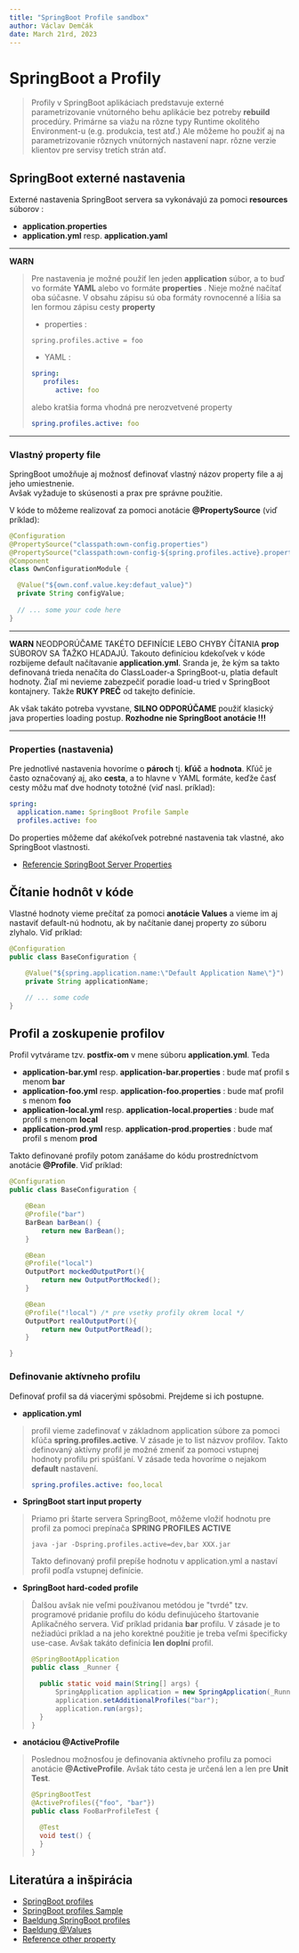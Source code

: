 ```yaml
---
title: "SpringBoot Profile sandbox"
author: Václav Demčák
date: March 21rd, 2023
---
```


# SpringBoot a Profily

> Profily v SpringBoot aplikáciach predstavuje externé parametrizovanie
> vnútorného behu aplikácie bez potreby **rebuild** procedúry.
> Primárne sa viažu na rôzne typy Runtime okolitého Environment-u (e.g. produkcia, test atď.)
> Ale môžeme ho použiť aj na parametrizovanie rôznych vnútorných nastavení
> napr. rôzne verzie klientov pre servisy tretích strán atď.

## SpringBoot externé nastavenia
Externé nastavenia SpringBoot servera sa vykonávajú za pomoci **resources** súborov :
* **application.properties**
* **application.yml** resp. **application.yaml**

---
**WARN**
> Pre nastavenia je možné použiť len jeden **application** súbor, a to buď vo formáte
> **YAML** alebo vo formáte **properties** . Nieje možné načítať oba súčasne.
> V obsahu zápisu sú oba formáty rovnocenné a líšia sa len formou zápisu cesty **property**
> * properties :
> ``` properties
> spring.profiles.active = foo
> ```
> * YAML :
> ``` yaml
> spring:
>    profiles:
>       active: foo
> ```
> alebo kratšia forma vhodná pre nerozvetvené property
> ``` yaml
> spring.profiles.active: foo
> ```
---

### Vlastný property file
SpringBoot umožňuje aj možnosť definovať vlastný názov property file a aj jeho umiestnenie.  
Avšak vyžaduje to skúsenosti a prax pre správne použitie.

V kóde to môžeme realizovať za pomoci anotácie **@PropertySource** (viď príklad):

```java
@Configuration
@PropertySource("classpath:own-config.properties")
@PropertySource("classpath:own-config-${spring.profiles.active}.properties")
@Component
class OwnConfigurationModule {

  @Value("${own.conf.value.key:defaut_value}")
  private String configValue;
  
  // ... some your code here
}
```

---
**WARN**
NEODPORÚČAME TAKÉTO DEFINÍCIE LEBO CHYBY ČÍTANIA **prop** SÚBOROV SA ŤAŽKO HĽADAJÚ.
Takouto definíciou kdekoľvek v kóde rozbijeme default načítavanie **application.yml**.
Sranda je, že kým sa takto definovaná trieda nenačíta do ClassLoader-a SpringBoot-u,
platia default hodnoty. Žiaľ mi nevieme zabezpečiť poradie load-u tried v SpringBoot
kontajnery. Takže **RUKY PREČ** od takejto definície.

Ak však takáto potreba vyvstane, **SILNO ODPORÚČAME** použiť klasický java properties
loading postup. **Rozhodne nie SpringBoot anotácie !!!**

---

### Properties (nastavenia)
Pre jednotlivé nastavenia hovoríme o **pároch** tj. **kľúč** a **hodnota**. Kľúč je často
označovaný aj, ako **cesta**, a to hlavne v YAML formáte, keďže časť cesty môžu mať dve
hodnoty totožné (viď nasl. príklad):
``` yaml
spring:
  application.name: SpringBoot Profile Sample
  profiles.active: foo
```

Do properties môžeme dať akékoľvek potrebné nastavenia tak vlastné, ako SpringBoot vlastnosti.
* [Referencie SpringBoot Server Properties](https://docs.spring.io/spring-boot/docs/current/reference/html/application-properties.html)

## Čítanie hodnôt v kóde
Vlastné hodnoty vieme prečítať za pomoci **anotácie Values** a vieme im aj nastaviť default-nú hodnotu,
ak by načítanie danej property zo súboru zlyhalo. Viď príklad:
```java
@Configuration
public class BaseConfiguration {

    @Value("${spring.application.name:\"Default Application Name\"}")
    private String applicationName;

    // ... some code 
}
```

## Profil a zoskupenie profilov
Profil vytvárame tzv. **postfix-om** v mene súboru **application.yml**. Teda

* **application-bar.yml** resp. **application-bar.properties** : bude mať profil s menom **bar**
* **application-foo.yml** resp. **application-foo.properties** : bude mať profil s menom **foo**
* **application-local.yml** resp. **application-local.properties** : bude mať profil s menom **local**
* **application-prod.yml** resp. **application-prod.properties** : bude mať profil s menom **prod**

Takto definované profily potom zanášame do kódu prostredníctvom anotácie **@Profile**. Viď príklad:
```java
@Configuration
public class BaseConfiguration {

    @Bean
    @Profile("bar")
    BarBean barBean() {
        return new BarBean();
    }

    @Bean
    @Profile("local")
    OutputPort mockedOutputPort(){
        return new OutputPortMocked();
    }

    @Bean
    @Profile("!local") /* pre vsetky profily okrem local */
    OutputPort realOutputPort(){
        return new OutputPortRead();
    }

}
```

### Definovanie aktívneho profilu
Definovať profil sa dá viacerými spôsobmi. Prejdeme si ich postupne.

* **application.yml**
> profil vieme zadefinovať v základnom application súbore za pomoci kľúča
> **spring.profiles.active**. V zásade je to list názvov profilov. Takto
> definovaný aktívny profil je možné zmeniť za pomoci vstupnej hodnoty
> profilu pri spúšťaní. V zásade teda hovoríme o nejakom **default**
> nastavení.
> ``` yaml
> spring.profiles.active: foo,local
> ```

* **SpringBoot start input property**
> Priamo pri štarte servera SpringBoot, môžeme vložiť hodnotu pre profil
> za pomoci prepínača **SPRING PROFILES ACTIVE**
> ```shell script
> java -jar -Dspring.profiles.active=dev,bar XXX.jar
> ```
> Takto definovaný profil prepíše hodnotu v application.yml a nastaví profil
> podľa vstupnej definície.

* **SpringBoot hard-coded profile**
> Ďalšou avšak nie veľmi používanou metódou je "tvrdé" tzv. programové pridanie
> profilu do kódu definujúceho štartovanie Aplikačného servera. Viď príklad pridania
> **bar** profilu. V zásade je to nežiadúci príklad a na jeho korektné použitie je
> treba veľmi špecificky use-case. Avšak takáto definícia **len doplní** profil.
> ```java
> @SpringBootApplication
> public class _Runner {
>
>   public static void main(String[] args) {
>		SpringApplication application = new SpringApplication(_Runner.class);
>		application.setAdditionalProfiles("bar");
>		application.run(args);
>	}
>}
> ```

* **anotáciou @ActiveProfile**
> Poslednou možnosťou je definovania aktívneho profilu za pomoci anotácie **@ActiveProfile**.
> Avšak táto cesta je určená len a len pre **Unit Test**.
> ```java
> @SpringBootTest
> @ActiveProfiles({"foo", "bar"})
> public class FooBarProfileTest {
>
>   @Test
>   void test() {
>   }
> }
> ```


## Literatúra a inšpirácia
* [SpringBoot profiles](https://reflectoring.io/spring-boot-profiles/)
* [SpringBoot profiles Sample](https://github.com/thombergs/code-examples/tree/master/spring-boot/profiles)
* [Baeldung SpringBoot profiles](https://www.baeldung.com/spring-profiles)
* [Baeldung @Values](https://www.baeldung.com/spring-value-defaults)
* [Reference other property](https://www.mscharhag.com/spring/property-references)
